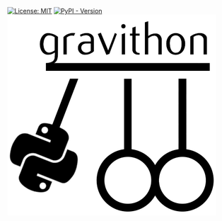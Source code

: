 [![License: MIT](https://img.shields.io/badge/license-MIT-C06524)](https://github.com/YehudaElyasaf/gravithon/blob/master/LICENSE)
[![PyPI - Version](https://img.shields.io/pypi/v/gravithon.svg)](https://pypi.org/project/gravithon/)
![Logo](https://github.com/YehudaElyasaf/gravithon/blob/master/logo/logo.png)

<!--
TODO: readme
-->
